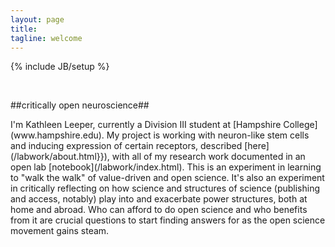 ```yaml
---
layout: page
title:
tagline: welcome
---
```

{% include JB/setup %}


<br>

##critically open neuroscience##
<p>I'm Kathleen Leeper, currently a Division III student at [Hampshire College](www.hampshire.edu). My project is working with neuron-like stem cells and inducing expression of certain receptors, described [here](/labwork/about.html}}), with all of my research work documented in an open lab [notebook](/labwork/index.html). This is an experiment in learning to "walk the walk" of value-driven and open science. It's also an experiment in critically reflecting on how science and structures of science (publishing and access, notably) play into and exacerbate power structures, both at home and abroad. Who can afford to do open science and who benefits from it are crucial questions to start finding answers for as the open science movement gains steam.
</p>
 


	
<!--
## Sample Posts

This blog contains sample posts which help stage pages and blog data.
When you don't need the samples anymore just delete the `_posts/core-samples` folder.

    $ rm -rf _posts/core-samples

Here's a sample "posts list".

<ul class="posts">
  {% for post in site.posts %}
    <li><span>{{ post.date | date_to_string }}</span> &raquo; <a href="{{ BASE_PATH }}{{ post.url }}">{{ post.title }}</a></li>
  {% endfor %}
</ul>

-->


